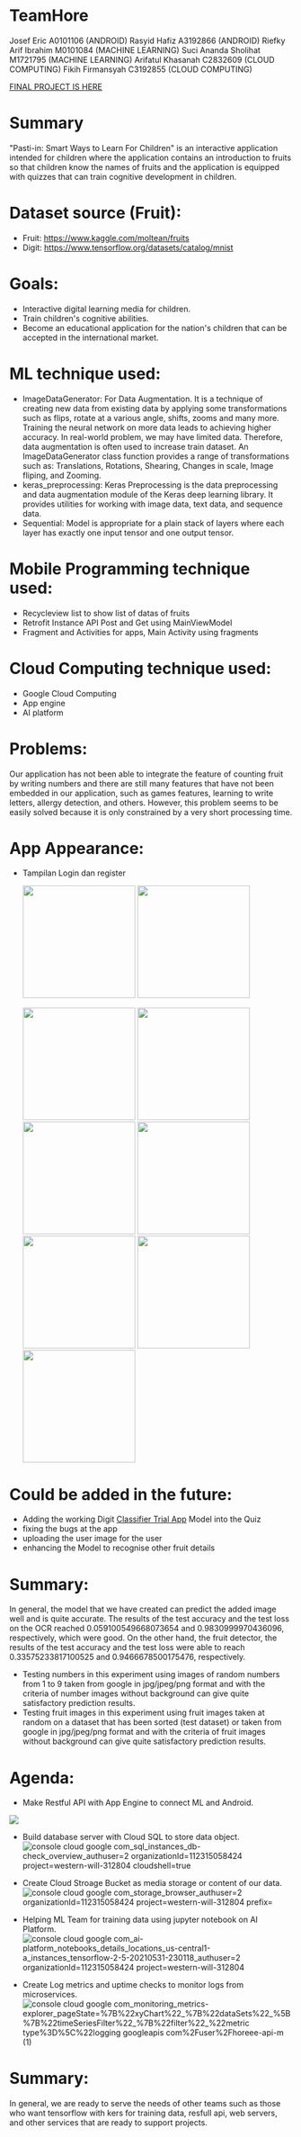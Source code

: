 # TeamHore
Josef Eric A0101106 (ANDROID)
Rasyid Hafiz A3192866 (ANDROID)
Riefky Arif Ibrahim M0101084 (MACHINE LEARNING)
Suci Ananda Sholihat M1721795 (MACHINE LEARNING)
Arifatul Khasanah C2832609 (CLOUD COMPUTING)
Fikih Firmansyah C3192855 (CLOUD COMPUTING)

[FINAL PROJECT IS HERE](https://github.com/joseferic/TeamHore/tree/main/Mobile%20Development/PastiinUI)

# Summary
"Pasti-in: Smart Ways to Learn For Children" is an interactive application intended for children where the application contains an introduction to fruits so that children know the names of fruits and the application is equipped with quizzes that can train cognitive development in children.

# Dataset source (Fruit):
 - Fruit: https://www.kaggle.com/moltean/fruits
 - Digit: https://www.tensorflow.org/datasets/catalog/mnist

# Goals:
 - Interactive digital learning media for children.
 - Train children's cognitive abilities.
 - Become an educational application for the nation's children that can be accepted in the international market.

# ML technique used:
 - ImageDataGenerator: For Data Augmentation. It is a technique of creating new data from existing data by applying some transformations such as flips, rotate at a various angle, shifts, zooms and many more. Training the neural network on more data leads to achieving higher accuracy. In real-world problem, we may have limited data. Therefore, data augmentation is often used to increase train dataset. An ImageDataGenerator class function provides a range of transformations such as: Translations, Rotations, Shearing, Changes in scale, Image fliping, and Zooming.
 - keras_preprocessing: Keras Preprocessing is the data preprocessing and data augmentation module of the Keras deep learning library. It provides utilities for working with image data, text data, and sequence data.
 - Sequential: Model is appropriate for a plain stack of layers where each layer has exactly one input tensor and one output tensor.

# Mobile Programming technique used:
- Recycleview list to show list of datas of fruits
- Retrofit Instance API Post and Get using MainViewModel
- Fragment and Activities for apps, Main Activity using fragments

# Cloud Computing technique used:
 - Google Cloud Computing
 - App engine
 - AI platform

# Problems:
Our application has not been able to integrate the feature of counting fruit by writing numbers and there are still many features that have not been embedded in our application, such as games features, learning to write letters, allergy detection, and others. However, this problem seems to be easily solved because it is only constrained by a very short processing time.

# App Appearance:
 - Tampilan Login dan register
 
    <img src="https://user-images.githubusercontent.com/80331973/121385638-7cf84700-c973-11eb-97de-90344630cde9.png" width="200"> <img src="https://user-images.githubusercontent.com/80331973/121385668-841f5500-c973-11eb-8e3b-b7ff6b77c5e8.png" width="200">
    
    <img src="https://user-images.githubusercontent.com/80331973/121390646-c9458600-c977-11eb-8246-c71cae4e5889.png" width="200">
     <img src="https://user-images.githubusercontent.com/80331973/121390695-d3678480-c977-11eb-962a-288eab091349.png" width="200">
    <img src="https://user-images.githubusercontent.com/80331973/121390755-e24e3700-c977-11eb-917f-28d9a2bf1dfe.png" width="200">
    <img src="https://user-images.githubusercontent.com/80331973/121390798-ed08cc00-c977-11eb-8220-02e2f9906ef5.png" width="200">
    <img src="https://user-images.githubusercontent.com/80331973/121390819-f3974380-c977-11eb-93ca-bf1729dda341.png" width="200">
    <img src="https://user-images.githubusercontent.com/80331973/121390878-ff830580-c977-11eb-9da9-8267e390c3dc.png" width="200">
    <img src="https://user-images.githubusercontent.com/80331973/121390900-06117d00-c978-11eb-836c-423641ab2cd1.png" width="200">

# Could be added in the future:
 - Adding the working Digit [Classifier Trial App](https://github.com/joseferic/TeamHore/tree/main/Mobile%20Development/digit_classifier) Model into the Quiz 
 - fixing the bugs at the app
 - uploading the user image for the user
 - enhancing the Model to recognise other fruit details 

# Summary:
In general, the model that we have created can predict the added image well and is quite accurate. The results of the test accuracy and the test loss on the OCR reached 0.059100549668073654 and 0.9830999970436096, respectively, which were good. On the other hand, the fruit detector, the results of the test accuracy and the test loss were able to reach 0.33575233817100525 and 0.9466678500175476, respectively.

 - Testing numbers in this experiment using images of random numbers from 1 to 9 taken from google in jpg/jpeg/png format and with the criteria of number images without background can give quite satisfactory prediction results.
 - Testing fruit images in this experiment using fruit images taken at random on a dataset that has been sorted (test dataset) or taken from google in jpg/jpeg/png format and with the criteria of fruit images without background can give quite satisfactory prediction results.

# Agenda:
 -  Make Restful API with App Engine to connect ML and Android.
<img src="https://user-images.githubusercontent.com/54542591/121374228-eecb9300-c969-11eb-9646-f8e6010cd57f.png" >

 -  Build database server with Cloud SQL to store data object.
![console cloud google com_sql_instances_db-check_overview_authuser=2 organizationId=112315058424 project=western-will-312804 cloudshell=true](https://user-images.githubusercontent.com/54542591/121394610-b7fe7880-c97b-11eb-9b9c-f5c0aea2f3a5.png)

 -  Create Cloud Stroage Bucket as media storage or content of our data.
![console cloud google com_storage_browser_authuser=2 organizationId=112315058424 project=western-will-312804 prefix=](https://user-images.githubusercontent.com/54542591/121374362-09057100-c96a-11eb-92b3-b9b3ed50411f.png)

 -  Helping ML Team for training data using jupyter notebook on AI Platform.
![console cloud google com_ai-platform_notebooks_details_locations_us-central1-a_instances_tensorflow-2-5-20210531-230118_authuser=2 organizationId=112315058424 project=western-will-312804](https://user-images.githubusercontent.com/54542591/121374433-16226000-c96a-11eb-9651-0e40b4bf16c0.png)

 -  Create Log metrics and uptime checks to monitor logs from microservices.
![console cloud google com_monitoring_metrics-explorer_pageState=%7B%22xyChart%22_%7B%22dataSets%22_%5B%7B%22timeSeriesFilter%22_%7B%22filter%22_%22metric type%3D%5C%22logging googleapis com%2Fuser%2Fhoreee-api-m (1)](https://user-images.githubusercontent.com/54542591/121374509-25a1a900-c96a-11eb-8781-eee5136b4bf1.png)


# Summary:
In general, we are ready to serve the needs of other teams such as those who want tensorflow with kers for training data, resfull api, web servers, and other services that are ready to support projects.
